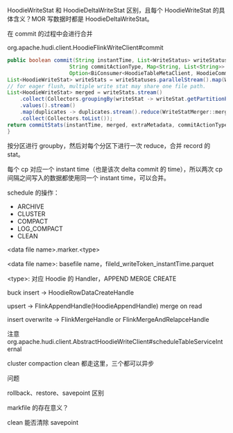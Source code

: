 HoodieWriteStat 和 HoodieDeltaWriteStat 区别，且每个 HoodieWriteStat 的具体含义？MOR 写数据时都是 HoodieDeltaWriteStat。

在 commit 的过程中会进行合并

org.apache.hudi.client.HoodieFlinkWriteClient#commit

```java
public boolean commit(String instantTime, List<WriteStatus> writeStatuses, Option<Map<String, String>> extraMetadata,
                    String commitActionType, Map<String, List<String>> partitionToReplacedFileIds,
                    Option<BiConsumer<HoodieTableMetaClient, HoodieCommitMetadata>> extraPreCommitFunc) {
List<HoodieWriteStat> writeStats = writeStatuses.parallelStream().map(WriteStatus::getStat).collect(Collectors.toList());
// for eager flush, multiple write stat may share one file path.
List<HoodieWriteStat> merged = writeStats.stream()
    .collect(Collectors.groupingBy(writeStat -> writeStat.getPartitionPath() + writeStat.getPath()))
    .values().stream()
    .map(duplicates -> duplicates.stream().reduce(WriteStatMerger::merge).get())
    .collect(Collectors.toList());
return commitStats(instantTime, merged, extraMetadata, commitActionType, partitionToReplacedFileIds, extraPreCommitFunc);
}
```

按分区进行 groupby，然后对每个分区下进行一次 reduce，合并 record 的 stat。

每个 cp 对应一个 instant time（也是该次 delta commit 的 time），所以两次 cp 间隔之间写入的数据都使用同一个 instant time，可以合并。



schedule 的操作：

-   ARCHIVE
-   CLUSTER
-   COMPACT
-   LOG_COMPACT
-   CLEAN



\<data file name>.marker.\<type>

\<data file name>: basefile name，fileId_writeToken_instantTime.parquet

\<type>: 对应 Hoodie 的 Handler，APPEND MERGE CREATE



buck insert -> HoodieRowDataCreateHandle

upsert -> FlinkAppendHandle(HoodieAppendHandle)  merge on read





insert overwrite -> FlinkMergeHandle or FlinkMergeAndRelapceHandle





注意 org.apache.hudi.client.AbstractHoodieWriteClient#scheduleTableServiceInternal 

cluster compaction clean 都走这里，三个都可以异步



问题

rollback、restore、savepoint 区别



markfile 的存在意义？



clean 能否清除 savepoint

